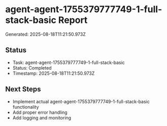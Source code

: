 # agent-agent-1755379777749-1-full-stack-basic Report

Generated: 2025-08-18T11:21:50.973Z

## Status
- Task: agent-agent-1755379777749-1-full-stack-basic
- Status: Completed
- Timestamp: 2025-08-18T11:21:50.973Z

## Next Steps
- Implement actual agent-agent-1755379777749-1-full-stack-basic functionality
- Add proper error handling
- Add logging and monitoring
